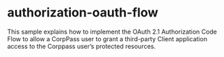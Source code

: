 # authorization-oauth-flow
This sample explains how to implement the OAuth 2.1 Authorization Code Flow to allow a CorpPass user to grant a third-party Client application access to the Corppass user’s protected resources.

